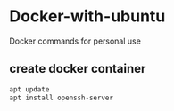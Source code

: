 # Docker-with-ubuntu
Docker commands for personal use

## create docker container
```bash
apt update 
apt install openssh-server
```
